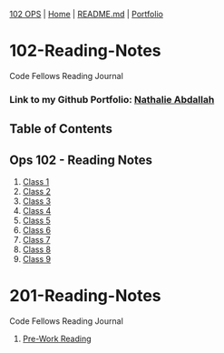 [102 OPS](https://github.com/codefellows/seattle-ops-102d10) | [Home](https://github.com/nataliabdallah/102-reading-notes/wiki) | [README.md](https://github.com/nataliabdallah/102-reading-notes#readme) | [Portfolio](https://github.com/nataliabdallah)

# 102-Reading-Notes
Code Fellows Reading Journal

### Link to my Github Portfolio: [Nathalie Abdallah](https://github.com/nataliabdallah)

## Table of Contents

## Ops 102 - Reading Notes
1. [Class 1](https://github.com/nataliabdallah/102-reading-notes/wiki/Class-01-Reading:-What-is-a-computer%3F)
2. [Class 2](https://github.com/nataliabdallah/102-reading-notes/wiki/Class-02:-Build-a-computer)
3. [Class 3](https://github.com/nataliabdallah/102-reading-notes/wiki/102-Class-03:-Startup-Sequences-and-BIOS)
4. [Class 4](https://github.com/nataliabdallah/102-reading-notes/wiki/Class-04:-Installing-Ubuntu-Linux)
5. [Class 5](https://github.com/nataliabdallah/102-reading-notes/wiki/Class-05:-Installing-Virtualbox-with-Linux-Terminal)
6. [Class 6](https://github.com/nataliabdallah/102-reading-notes/wiki/Class-06:-SOHO-Networking)
7. [Class 7](https://github.com/nataliabdallah/102-reading-notes/wiki/Class-07:-Network-Connectivity)
8. [Class 8](https://github.com/nataliabdallah/102-reading-notes/wiki/Class-08:-Virtualization-of-Windows)
9. [Class 9](https://github.com/nataliabdallah/102-reading-notes/wiki/Class-09:-Command-Line-Interface)

# 201-Reading-Notes
Code Fellows Reading Journal
1. [Pre-Work Reading](https://github.com/nataliabdallah/102-reading-notes/blob/main/prompt-engineering.md)

